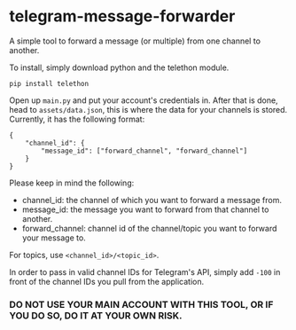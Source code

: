 # telegram-message-forwarder
A simple tool to forward a message (or multiple) from one channel to another.

To install, simply download python and the telethon module.
```
pip install telethon
```

Open up `main.py` and put your account's credentials in. After that is done, head to `assets/data.json`, this is where the data for your channels is stored. Currently, it has the following format:
```
{
    "channel_id": {
        "message_id": ["forward_channel", "forward_channel"]
    }
}
```
Please keep in mind the following:
* channel_id: the channel of which you want to forward a message from.
* message_id: the message you want to forward from that channel to another.
* forward_channel: channel id of the channel/topic you want to forward your message to.

For topics, use `<channel_id>/<topic_id>`.

In order to pass in valid channel IDs for Telegram's API, simply add `-100` in front of the channel IDs you pull from the application.

### DO NOT USE YOUR MAIN ACCOUNT WITH THIS TOOL, OR IF YOU DO SO, DO IT AT YOUR OWN RISK.
